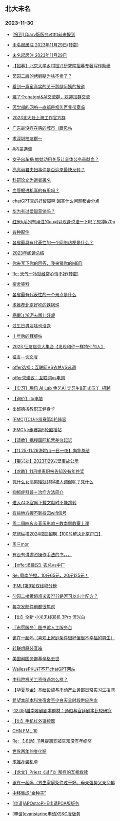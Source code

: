 ## 北大未名 
### 2023-11-30

+ [[报到] Diary版版务yttttt前来报到](https://bbs.pku.edu.cn/v2/post-read.php?bid=751&threadid=18699595)

+ [未名起居注 2023年11月29日(转载)](https://bbs.pku.edu.cn/v2/post-read.php?bid=1&threadid=18704914)

+ [未名起居注 2023年11月29日](https://bbs.pku.edu.cn/v2/post-read.php?bid=728&threadid=18704914)

+ [【招募】北京大学乡村振兴研究院招募专著写作助研](https://bbs.pku.edu.cn/v2/post-read.php?bid=351&threadid=18702442)

+ [艺园二层的烤鹅腿为啥不卖了？](https://bbs.pku.edu.cn/v2/post-read.php?bid=1431&threadid=18700937)

+ [看到一篇蛮真实的关于鹅腿阿姨的报道](https://bbs.pku.edu.cn/v2/post-read.php?bid=1431&threadid=18700954)

+ [建了个chatgpt&AI交流群，欢迎加群交流](https://bbs.pku.edu.cn/v2/post-read.php?bid=322&threadid=18546768)

+ [医学部的网络一直都是祖传百兆带宽吗](https://bbs.pku.edu.cn/v2/post-read.php?bid=138&threadid=18697600)

+ [2023北大赴上海工作官方群](https://bbs.pku.edu.cn/v2/post-read.php?bid=472&threadid=18573173)

+ [广东最没存在感的城市（跟风帖](https://bbs.pku.edu.cn/v2/post-read.php?bid=486&threadid=18679778)

+ [求深圳校友群～](https://bbs.pku.edu.cn/v2/post-read.php?bid=486&threadid=18703368)

+ [#内蒙选调](https://bbs.pku.edu.cn/v2/post-read.php?bid=610&threadid=18699649)

+ [女子出车祸 姑姑动用关系让全体公务员献血？](https://bbs.pku.edu.cn/v2/post-read.php?bid=606&threadid=18703110)

+ [亮亮丽君夫妇事件是否迎来最快反转？](https://bbs.pku.edu.cn/v2/post-read.php?bid=606&threadid=18704845)

+ [科研论文为逝者署名](https://bbs.pku.edu.cn/v2/post-read.php?bid=244&threadid=18701973)

+ [血管掘进机真的有用吗？](https://bbs.pku.edu.cn/v2/post-read.php?bid=244&threadid=18694285)

+ [chatGPT真的好智障啊 回答什么问题都会分点](https://bbs.pku.edu.cn/v2/post-read.php?bid=35&threadid=18700980)

+ [华为有过爱国营销吗？](https://bbs.pku.edu.cn/v2/post-read.php?bid=197&threadid=18672776)

+ [红米k系列有用过的uu可以现身说法一下吗？想冲k70p](https://bbs.pku.edu.cn/v2/post-read.php?bid=197&threadid=18699782)

+ [各种配件](https://bbs.pku.edu.cn/v2/post-read.php?bid=488&threadid=18693843)

+ [各省最具有代表性的一个网络热梗是什么？](https://bbs.pku.edu.cn/v2/post-read.php?bid=251&threadid=18704860)

+ [2023年阅读总结](https://bbs.pku.edu.cn/v2/post-read.php?bid=53&threadid=18702452)

+ [你来写下你的回答，我来猜你的MBTI](https://bbs.pku.edu.cn/v2/post-read.php?bid=251&threadid=18679043)

+ [Re: 天气一冷就经常心情不好(转载)](https://bbs.pku.edu.cn/v2/post-read.php?bid=338&threadid=18694983)

+ [宿舍笑料](https://bbs.pku.edu.cn/v2/post-read.php?bid=72&threadid=18684853)

+ [各省最有代表性的一个景点是什么](https://bbs.pku.edu.cn/v2/post-read.php?bid=94&threadid=18699797)

+ [求推荐北京好吃的铁锅炖](https://bbs.pku.edu.cn/v2/post-read.php?bid=90&threadid=18703499)

+ [寒假江浙沪去哪儿好呢](https://bbs.pku.edu.cn/v2/post-read.php?bid=94&threadid=18694453)

+ [过生日男友啥也没送](https://bbs.pku.edu.cn/v2/post-read.php?bid=36&threadid=18702037)

+ [十年后的拜版帖](https://bbs.pku.edu.cn/v2/post-read.php?bid=167&threadid=18704861)

+ [2023 征友信息大集合【发现和你一样特别的人】](https://bbs.pku.edu.cn/v2/post-read.php?bid=167&threadid=18545015)

+ [征友--长文版](https://bbs.pku.edu.cn/v2/post-read.php?bid=52&threadid=18703632)

+ [offer选择：互联网VS农总VS选调](https://bbs.pku.edu.cn/v2/post-read.php?bid=99&threadid=18699865)

+ [offer求建议：互联网vs电网](https://bbs.pku.edu.cn/v2/post-read.php?bid=99&threadid=18702012)

+ [【实习】腾讯 AI Lab 绝艺AI 实习生&正式员工  招聘](https://bbs.pku.edu.cn/v2/post-read.php?bid=896&threadid=18704855)

+ [【询价】itx电脑](https://bbs.pku.edu.cn/v2/post-read.php?bid=71&threadid=18704831)

+ [出邱德拔教职工健身卡](https://bbs.pku.edu.cn/v2/post-read.php?bid=219&threadid=18694204)

+ [[FMC]TCU小组赛第5轮阵容](https://bbs.pku.edu.cn/v2/post-read.php?bid=519&threadid=18700155)

+ [[FMC]小组赛第5轮直播帖](https://bbs.pku.edu.cn/v2/post-read.php?bid=519&threadid=18702107)

+ [【请教】携程国际机票差价起诉](https://bbs.pku.edu.cn/v2/post-read.php?bid=301&threadid=18698879)

+ [【11.25-11.26海坨山一日一夜】向导总结](https://bbs.pku.edu.cn/v2/post-read.php?bid=224&threadid=18704915)

+ [【攀岩处】20231129岩壁事故公示](https://bbs.pku.edu.cn/v2/post-read.php?bid=224&threadid=18704828)

+ [【求助】11月提离职被告知没有年终奖](https://bbs.pku.edu.cn/v2/post-read.php?bid=301&threadid=18704854)

+ [凭什么女高男矮就非得被人调侃呢？凭什么](https://bbs.pku.edu.cn/v2/post-read.php?bid=690&threadid=18702101)

+ [抑郁症科普＋治疗方法简介](https://bbs.pku.edu.cn/v2/post-read.php?bid=690&threadid=16318442)

+ [进入ACS官网下载文献时不能跳转](https://bbs.pku.edu.cn/v2/post-read.php?bid=668&threadid=18704081)

+ [有些地方搜不到校园wifi信号](https://bbs.pku.edu.cn/v2/post-read.php?bid=668&threadid=18704853)

+ [周二周四夜奔音乐影响三教南侧教室上课](https://bbs.pku.edu.cn/v2/post-read.php?bid=438&threadid=18697924)

+ [航旅纵横2024校园招聘【100%解决北京户口】](https://bbs.pku.edu.cn/v2/post-read.php?bid=625&threadid=18703604)

+ [周三mor](https://bbs.pku.edu.cn/v2/post-read.php?bid=468&threadid=18702115)

+ [有没有讲游资操作手法的书。。。](https://bbs.pku.edu.cn/v2/post-read.php?bid=249&threadid=18619718)

+ [【offer求建议】农总vs中厂](https://bbs.pku.edu.cn/v2/post-read.php?bid=99&threadid=18703569)

+ [Re: 赣南脐橙，10斤65元，20斤125元！](https://bbs.pku.edu.cn/v2/post-read.php?bid=90&threadid=18704953)

+ [[FML]第9轮双线积分榜](https://bbs.pku.edu.cn/v2/post-read.php?bid=519&threadid=18704968)

+ [勺园二楼黄焖鸡米饭????是否可以出个配方？](https://bbs.pku.edu.cn/v2/post-read.php?bid=1431&threadid=18704245)

+ [每次发邮件前都很焦虑](https://bbs.pku.edu.cn/v2/post-read.php?bid=176&threadid=18704878)

+ [【出】全新 小米无线耳机 3Pro 流光白](https://bbs.pku.edu.cn/v2/post-read.php?bid=71&threadid=18693615)

+ [〖志愿服务〗图书馆人工服务台](https://bbs.pku.edu.cn/v2/post-read.php?bid=138&threadid=18702670)

+ [该在一起吗（喜欢上家庭条件很好但很不幸福的男生）](https://bbs.pku.edu.cn/v2/post-read.php?bid=36&threadid=18704990)

+ [转联想原装音箱](https://bbs.pku.edu.cn/v2/post-read.php?bid=71&threadid=18702423)

+ [美国前国务卿基辛格去世](https://bbs.pku.edu.cn/v2/post-read.php?bid=155&threadid=18705014)

+ [WallessPKU打不开chatGPT网站](https://bbs.pku.edu.cn/v2/post-read.php?bid=35&threadid=18705027)

+ [中科院机关工资待遇怎么样？](https://bbs.pku.edu.cn/v2/post-read.php?bid=99&threadid=18704880)

+ [【华夏基金】基础设施与不动产业务部日常实习生招聘](https://bbs.pku.edu.cn/v2/post-read.php?bid=896&threadid=18702131)

+ [希望本部本科生宿舍至少白天全时段供应热水](https://bbs.pku.edu.cn/v2/post-read.php?bid=438&threadid=18684789)

+ [[12.05]越南嘥剧剧本题材：通俗与官廷剧本比较研究](https://bbs.pku.edu.cn/v2/post-read.php?bid=342&threadid=18705054)

+ [【出】手机红外遥控器](https://bbs.pku.edu.cn/v2/post-read.php?bid=71&threadid=18697567)

+ [CHN FML 10](https://bbs.pku.edu.cn/v2/post-read.php?bid=519&threadid=18705045)

+ [Re: 【求助】11月提离职被告知没有年终奖](https://bbs.pku.edu.cn/v2/post-read.php?bid=301&threadid=18704854)

+ [世界两年的变化啊](https://bbs.pku.edu.cn/v2/post-read.php?bid=222&threadid=18705056)

+ [求推荐装机单](https://bbs.pku.edu.cn/v2/post-read.php?bid=1361&threadid=18698051)

+ [【求文】Priest《过门》那样的互相救赎](https://bbs.pku.edu.cn/v2/post-read.php?bid=1064&threadid=18705566)

+ [该在一起吗（男生家庭条件过于好、母亲强势父亲抑郁](https://bbs.pku.edu.cn/v2/post-read.php?bid=36&threadid=18704990)

+ [中移集成“金种子”](https://bbs.pku.edu.cn/v2/post-read.php?bid=99&threadid=18702966)

+ [[申请]APOstroPHE申请POA版版务](https://bbs.pku.edu.cn/v2/post-read.php?bid=740&threadid=18682856)

+ [[申请]evanstarine申请XSKC版版务](https://bbs.pku.edu.cn/v2/post-read.php?bid=740&threadid=18687479)

